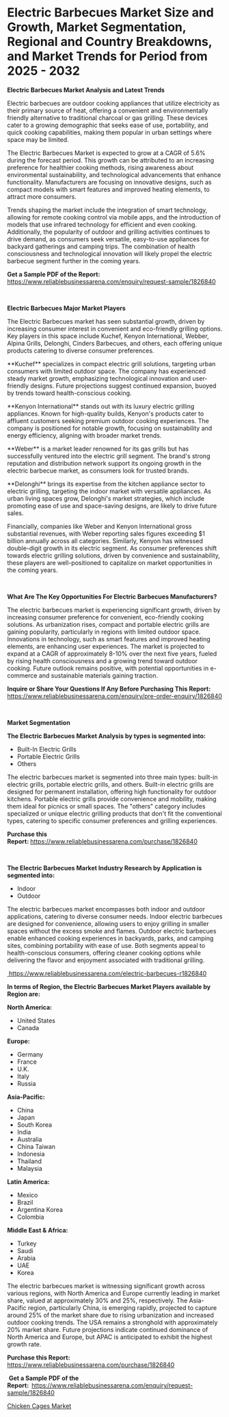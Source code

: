 <p><h1>Electric Barbecues Market Size and Growth, Market Segmentation, Regional and Country Breakdowns, and Market Trends for Period from 2025 -  2032</h1></p><p><strong>Electric Barbecues Market Analysis and Latest Trends</strong></p>
<p><p>Electric barbecues are outdoor cooking appliances that utilize electricity as their primary source of heat, offering a convenient and environmentally friendly alternative to traditional charcoal or gas grilling. These devices cater to a growing demographic that seeks ease of use, portability, and quick cooking capabilities, making them popular in urban settings where space may be limited.</p><p>The Electric Barbecues Market is expected to grow at a CAGR of 5.6% during the forecast period. This growth can be attributed to an increasing preference for healthier cooking methods, rising awareness about environmental sustainability, and technological advancements that enhance functionality. Manufacturers are focusing on innovative designs, such as compact models with smart features and improved heating elements, to attract more consumers.</p><p>Trends shaping the market include the integration of smart technology, allowing for remote cooking control via mobile apps, and the introduction of models that use infrared technology for efficient and even cooking. Additionally, the popularity of outdoor and grilling activities continues to drive demand, as consumers seek versatile, easy-to-use appliances for backyard gatherings and camping trips. The combination of health consciousness and technological innovation will likely propel the electric barbecue segment further in the coming years.</p></p>
<p><strong>Get a Sample PDF of the Report:&nbsp;</strong> <a href="https://www.reliablebusinessarena.com/enquiry/request-sample/1826840?utm_campaign=2610&utm_medium=2&utm_source=Github&utm_content=ia&utm_term=22022025&utm_id=electric-barbecues">https://www.reliablebusinessarena.com/enquiry/request-sample/1826840</a></p>
<p>&nbsp;</p>
<p><strong>Electric Barbecues Major Market Players</strong></p>
<p><p>The Electric Barbecues market has seen substantial growth, driven by increasing consumer interest in convenient and eco-friendly grilling options. Key players in this space include Kuchef, Kenyon International, Webber, Alpina Grills, Delonghi, Cinders Barbecues, and others, each offering unique products catering to diverse consumer preferences.</p><p>**Kuchef** specializes in compact electric grill solutions, targeting urban consumers with limited outdoor space. The company has experienced steady market growth, emphasizing technological innovation and user-friendly designs. Future projections suggest continued expansion, buoyed by trends toward health-conscious cooking.</p><p>**Kenyon International** stands out with its luxury electric grilling appliances. Known for high-quality builds, Kenyon's products cater to affluent customers seeking premium outdoor cooking experiences. The company is positioned for notable growth, focusing on sustainability and energy efficiency, aligning with broader market trends.</p><p>**Weber** is a market leader renowned for its gas grills but has successfully ventured into the electric grill segment. The brand's strong reputation and distribution network support its ongoing growth in the electric barbecue market, as consumers look for trusted brands.</p><p>**Delonghi** brings its expertise from the kitchen appliance sector to electric grilling, targeting the indoor market with versatile appliances. As urban living spaces grow, Delonghi's market strategies, which include promoting ease of use and space-saving designs, are likely to drive future sales.</p><p>Financially, companies like Weber and Kenyon International gross substantial revenues, with Weber reporting sales figures exceeding $1 billion annually across all categories. Similarly, Kenyon has witnessed double-digit growth in its electric segment. As consumer preferences shift towards electric grilling solutions, driven by convenience and sustainability, these players are well-positioned to capitalize on market opportunities in the coming years.</p></p>
<p>&nbsp;</p>
<p><strong>What Are The Key Opportunities For Electric Barbecues Manufacturers?</strong></p>
<p><p>The electric barbecues market is experiencing significant growth, driven by increasing consumer preference for convenient, eco-friendly cooking solutions. As urbanization rises, compact and portable electric grills are gaining popularity, particularly in regions with limited outdoor space. Innovations in technology, such as smart features and improved heating elements, are enhancing user experiences. The market is projected to expand at a CAGR of approximately 8-10% over the next five years, fueled by rising health consciousness and a growing trend toward outdoor cooking. Future outlook remains positive, with potential opportunities in e-commerce and sustainable materials gaining traction.</p></p>
<p><strong>Inquire or Share Your Questions If Any Before Purchasing This Report:</strong> <a href="https://www.reliablebusinessarena.com/enquiry/pre-order-enquiry/1826840?utm_campaign=2610&utm_medium=2&utm_source=Github&utm_content=ia&utm_term=22022025&utm_id=electric-barbecues">https://www.reliablebusinessarena.com/enquiry/pre-order-enquiry/1826840</a></p>
<p>&nbsp;</p>
<p><strong>Market Segmentation</strong></p>
<p><strong>The Electric Barbecues Market Analysis by types is segmented into:</strong></p>
<p><ul><li>Built-In Electric Grills</li><li>Portable Electric Grills</li><li>Others</li></ul></p>
<p><p>The electric barbecues market is segmented into three main types: built-in electric grills, portable electric grills, and others. Built-in electric grills are designed for permanent installation, offering high functionality for outdoor kitchens. Portable electric grills provide convenience and mobility, making them ideal for picnics or small spaces. The "others" category includes specialized or unique electric grilling products that don't fit the conventional types, catering to specific consumer preferences and grilling experiences.</p></p>
<p><strong>Purchase this Report:&nbsp;</strong><a href="https://www.reliablebusinessarena.com/purchase/1826840?utm_campaign=2610&utm_medium=2&utm_source=Github&utm_content=ia&utm_term=22022025&utm_id=electric-barbecues">https://www.reliablebusinessarena.com/purchase/1826840</a></p>
<p>&nbsp;</p>
<p><strong>The Electric Barbecues Market Industry Research by Application is segmented into:</strong></p>
<p><ul><li>Indoor</li><li>Outdoor</li></ul></p>
<p><p>The electric barbecues market encompasses both indoor and outdoor applications, catering to diverse consumer needs. Indoor electric barbecues are designed for convenience, allowing users to enjoy grilling in smaller spaces without the excess smoke and flames. Outdoor electric barbecues enable enhanced cooking experiences in backyards, parks, and camping sites, combining portability with ease of use. Both segments appeal to health-conscious consumers, offering cleaner cooking options while delivering the flavor and enjoyment associated with traditional grilling.</p></p>
<p><a href="https://www.reliablebusinessarena.com/electric-barbecues-r1826840?utm_campaign=2610&utm_medium=2&utm_source=Github&utm_content=ia&utm_term=22022025&utm_id=electric-barbecues">&nbsp;https://www.reliablebusinessarena.com/electric-barbecues-r1826840</a></p>
<p><strong>In terms of Region, the Electric Barbecues Market Players available by Region are:</strong></p>
<p>
    <p> <strong> North America: </strong>
        <ul>
            <li>United States</li>
            <li>Canada</li>
        </ul>
        </p> 
    <p> <strong> Europe: </strong>
        <ul>
            <li>Germany</li>
            <li>France</li>
            <li>U.K.</li>
            <li>Italy</li>
            <li>Russia</li>
        </ul>
        </p> 
    <p> <strong> Asia-Pacific: </strong>
        <ul>
            <li>China</li>
            <li>Japan</li>
            <li>South Korea</li>
            <li>India</li>
            <li>Australia</li>
            <li>China Taiwan</li>
            <li>Indonesia</li>
            <li>Thailand</li>
            <li>Malaysia</li>
        </ul>
        </p> 
    <p> <strong> Latin America: </strong>
        <ul>
            <li>Mexico</li>
            <li>Brazil</li>
            <li>Argentina Korea</li>
            <li>Colombia</li>
        </ul>
        </p> 
    <p> <strong> Middle East & Africa: </strong>
        <ul>
            <li>Turkey</li>
            <li>Saudi</li>
            <li>Arabia</li>
            <li>UAE</li>
            <li>Korea</li>
        </ul>
    </p>
    </p>
<p><p>The electric barbecues market is witnessing significant growth across various regions, with North America and Europe currently leading in market share, valued at approximately 30% and 25%, respectively. The Asia-Pacific region, particularly China, is emerging rapidly, projected to capture around 25% of the market share due to rising urbanization and increased outdoor cooking trends. The USA remains a stronghold with approximately 20% market share. Future projections indicate continued dominance of North America and Europe, but APAC is anticipated to exhibit the highest growth rate.</p></p>
<p><strong>Purchase this Report: </strong><a href="https://www.reliablebusinessarena.com/purchase/1826840?utm_campaign=2610&utm_medium=2&utm_source=Github&utm_content=ia&utm_term=22022025&utm_id=electric-barbecues">https://www.reliablebusinessarena.com/purchase/1826840</a></p>
<p>&nbsp;<strong>Get a Sample PDF of the Report:&nbsp;&nbsp;</strong><a href="https://www.reliablebusinessarena.com/enquiry/request-sample/1826840?utm_campaign=2610&utm_medium=2&utm_source=Github&utm_content=ia&utm_term=22022025&utm_id=electric-barbecues">https://www.reliablebusinessarena.com/enquiry/request-sample/1826840</a></p>
<p><strong></strong></p>
<p><p><a href="https://github.com/raffadongraffadong/Market-Research-Report-List-1/blob/main/chicken-cages-market.md?utm_campaign=2610&utm_medium=2&utm_source=Github&utm_content=ia&utm_term=22022025&utm_id=electric-barbecues">Chicken Cages Market</a></p></p>